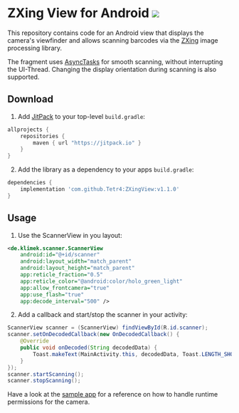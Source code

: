 ZXing View for Android [![](https://jitpack.io/v/Tetr4/ZXingView.svg)](https://jitpack.io/#Tetr4/ZXingView)
=============

This repository contains code for an Android view that displays the camera's viewfinder and allows scanning barcodes via the [ZXing](https://github.com/zxing/zxing) image processing library.  

The fragment uses [AsyncTasks](https://developer.android.com/reference/android/os/AsyncTask.html) for smooth scanning, without interrupting the UI-Thread. Changing the display orientation during scanning is also supported.

## Download

1. Add [JitPack](https://jitpack.io/) to your top-level `build.gradle`:

```gradle
allprojects {
    repositories {
        maven { url "https://jitpack.io" }
    }
}
```

2. Add the library as a dependency to your apps `build.gradle`:

```gradle
dependencies {
    implementation 'com.github.Tetr4:ZXingView:v1.1.0'
}
```

## Usage

1. Use the ScannerView in you layout:

```xml
<de.klimek.scanner.ScannerView
    android:id="@+id/scanner"
    android:layout_width="match_parent"
    android:layout_height="match_parent"
    app:reticle_fraction="0.5"
    app:reticle_color="@android:color/holo_green_light"
    app:allow_frontcamera="true"
    app:use_flash="true"
    app:decode_interval="500" />
```

2. Add a callback and start/stop the scanner in your activity:

```java
ScannerView scanner = (ScannerView) findViewById(R.id.scanner);
scanner.setOnDecodedCallback(new OnDecodedCallback() {
    @Override
    public void onDecoded(String decodedData) {
        Toast.makeText(MainActivity.this, decodedData, Toast.LENGTH_SHORT).show();
    }
});
scanner.startScanning();
scanner.stopScanning();
```

Have a look at the [sample app](sample/src/main/java/de/klimek/scanner/sample/MainActivity.java) for a reference on how to handle runtime permissions for the camera.
